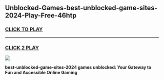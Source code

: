 
## Unblocked-Games-best-unblocked-game-sites-2024-Play-Free-46htp
<h3>
<a href="https://premium76.site?title=best-unblocked-game-sites-2024&ref=21A">CLICK TO PLAY</a></h3>
<hr>

<h3>
<a href="https://premium76.site?title=best-unblocked-game-sites-2024&ref=21A">CLICK 2 PLAY</a>
  
</h3>

<a href="https://premium76.site?title=best-unblocked-game-sites-2024&ref=21A"><img src="https://clearcache.store/games.png"></a>


**best-unblocked-game-sites-2024 games unblocked: Your Gateway to Fun and Accessible Online Gaming**

